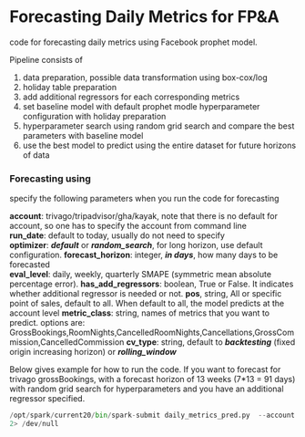 # Forecasting Daily Metrics for FP&A

code for forecasting daily metrics using Facebook prophet model.

Pipeline consists of
1. data preparation, possible data transformation using box-cox/log
2. holiday table preparation
3. add additional regressors for each corresponding metrics
4. set baseline model with default prophet modle hyperparameter configuration with holiday preparation
5. hyperparameter search using random grid search and compare the best parameters with baseline model
6. use the best model to predict using the entire dataset for future horizons of data  

### Forecasting using
specify the following parameters when you run the code for forecasting


**account**: trivago/tripadvisor/gha/kayak, note that there is no default for account, so one has to specify the account from command line<br/>
**run_date**: default to today, usually do not need to specify<br/>
**optimizer**: ***default*** or ***random_search***, for long horizon, use default configuration.
**forecast_horizon**: integer, ***in days***, how many days to be forecasted  
**eval_level**: daily, weekly, quarterly SMAPE (symmetric mean absolute percentage error).
**has_add_regressors**: boolean, True or False. It indicates whether additional regressor is needed or not.
**pos**, string, All or specific point of sales, default to all. When default to all, the model predicts at the account level
**metric_class**: string, names of metrics that you want to predict. options are: GrossBookings,RoomNights,CancelledRoomNights,Cancellations,GrossCommission,CancelledCommission
**cv_type**: string, default to ***backtesting*** (fixed origin increasing horizon) or ***rolling_window***

Below gives example for how to run the code. If you want to forecast for trivago grossBookings, with a forecast horizon of 13 weeks (7*13 = 91 days) with random grid search for hyperparameters and you have an additional regressor specified. 

```python
/opt/spark/current20/bin/spark-submit daily_metrics_pred.py  --account trivago --forecast_horizon 91 --metric_class GrossBookings --has_add_regressors True --optimizer random_search
2> /dev/null
```

